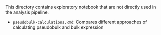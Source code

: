 This directory contains exploratory notebook that are not directly used in the analysis pipeline.

* `pseudobulk-calculations.Rmd`: Compares different approaches of calculating pseudobulk and bulk expression